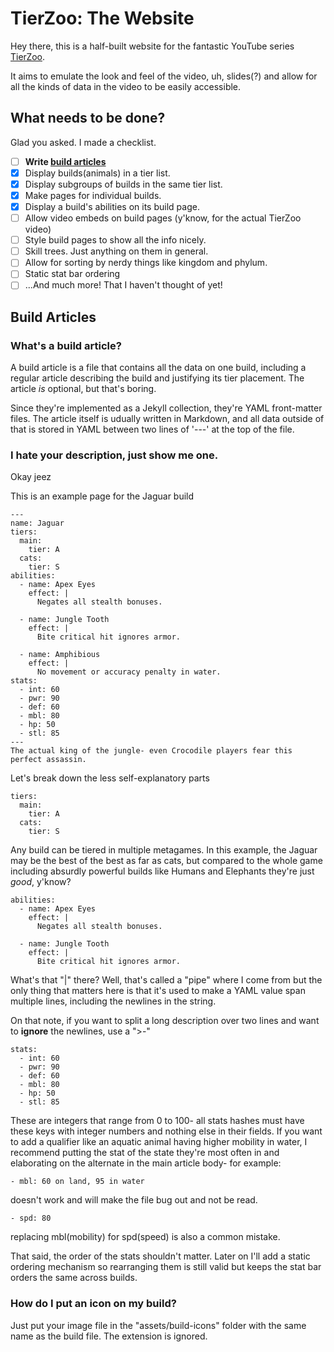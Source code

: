 # TierZoo: The Website

Hey there, this is a half-built website for the fantastic YouTube series [TierZoo](https://www.youtube.com/channel/UCHsRtomD4twRf5WVHHk-cMw).

It aims to emulate the look and feel of the video, uh, slides(?) and allow for all the kinds of data in the video to be easily accessible.

## What needs to be done?

Glad you asked. I made a checklist.

- [ ] **Write [build articles](#build-articles)**
- [x] Display builds(animals) in a tier list.
- [x] Display subgroups of builds in the same tier list.
- [x] Make pages for individual builds.
- [x] Display a build's abilities on its build page.
- [ ] Allow video embeds on build pages (y'know, for the actual TierZoo video)
- [ ] Style build pages to show all the info nicely.
- [ ] Skill trees. Just anything on them in general.
- [ ] Allow for sorting by nerdy things like kingdom and phylum.
- [ ] Static stat bar ordering
- [ ] ...And much more! That I haven't thought of yet!

## Build Articles

### What's a build article?

A build article is a file that contains all the data on one build, 
including a regular article describing the build and justifying its 
tier placement. The article *is* optional, but that's boring.

Since they're implemented as a Jekyll collection, they're YAML 
front-matter files. The article itself is udually written in Markdown,
and all data outside of that is stored in YAML between two lines of '---' 
at the top of the file.

### I hate your description, just show me one.

Okay jeez

This is an example page for the Jaguar build

    ---
    name: Jaguar
    tiers:
      main: 
        tier: A
      cats:
        tier: S
    abilities:
      - name: Apex Eyes
        effect: |
          Negates all stealth bonuses.
    
      - name: Jungle Tooth
        effect: |
          Bite critical hit ignores armor.
          
      - name: Amphibious
        effect: |
          No movement or accuracy penalty in water.
    stats:
      - int: 60
      - pwr: 90
      - def: 60
      - mbl: 80
      - hp: 50
      - stl: 85
    ---
    The actual king of the jungle- even Crocodile players fear this perfect assassin.

Let's break down the less self-explanatory parts

    tiers:
      main: 
        tier: A
      cats:
        tier: S

Any build can be tiered in multiple metagames. In this example, 
the Jaguar may be the best of the best as far as cats, but compared
to the whole game including absurdly powerful builds like Humans 
and Elephants they're just *good*, y'know?

    abilities:
      - name: Apex Eyes
        effect: |
          Negates all stealth bonuses.
    
      - name: Jungle Tooth
        effect: |
          Bite critical hit ignores armor.

What's that "|" there? Well, that's called a "pipe" where I come 
from but the only thing that matters here is that it's used to 
make a YAML value span multiple lines, including the newlines in the string.

On that note, if you want to split a long description over two lines and want to
**ignore** the newlines, use a ">-"

    stats:
      - int: 60
      - pwr: 90
      - def: 60
      - mbl: 80
      - hp: 50
      - stl: 85
	  
These are integers that range from 0 to 100- all stats hashes must have these
keys with integer numbers and nothing else in their fields. If you want to 
add a qualifier like an aquatic animal having higher mobility in water, I 
recommend putting the stat of the state they're most often in and elaborating 
on the alternate in the main article body- for example:

    - mbl: 60 on land, 95 in water
	
doesn't work and will make the file bug out and not be read.

    - spd: 80

replacing mbl(mobility) for spd(speed) is also a common mistake.

That said, the order of the stats shouldn't matter. Later on I'll add a static 
ordering mechanism so rearranging them is still valid but keeps the stat bar 
orders the same across builds.

### How do I put an icon on my build?
Just put your image file in the "assets/build-icons" folder with the same name 
as the build file. The extension is ignored.
